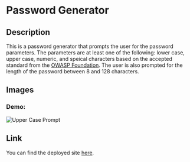 # Password Generator

## Description

This is a password generator that prompts the user for the password parameters. The parameters are at least one of the following: lower case, upper case, numeric, and speical characters based on the accepted standard from the [OWASP Foundation](https://www.owasp.org/index.php/Password_special_characters0). The user is also prompted for the length of the password between 8 and 128 characters.

## Images

### Demo:

![Upper Case Prompt](./assets/password-generator-demo.gif)

## Link

You can find the deployed site [here](https://nobleburgundy.github.io/jcg-password-generator).
